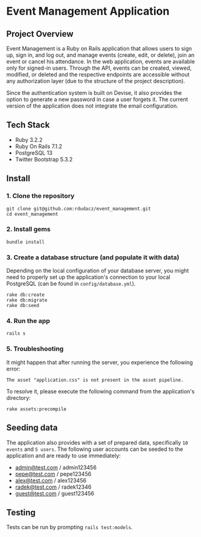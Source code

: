 # Event Management Application

## Project Overview
Event Management is a Ruby on Rails application that allows users to sign up, sign in, and log out, and manage events (create, edit, or delete), join an event or cancel his attendance. In the web application, events are available only for signed-in users. Through the API, events can be created, viewed, modified, or deleted and the respective endpoints are accessible without any authorization layer (due to the structure of the project description).

Since the authentication system is built on Devise, it also provides the option to generate a new password in case a user forgets it. The current version of the application does not integrate the email configuration.

## Tech Stack
- Ruby 3.2.2
- Ruby On Rails 7.1.2
- PostgreSQL 13
- Twitter Bootstrap 5.3.2


## Install

### 1. Clone the repository

```shell
git clone git@github.com:rdudacz/event_management.git
cd event_management
```

### 2. Install gems

```shell
bundle install
```

### 3. Create a database structure (and populate it with data)

Depending on the local configuration of your database server, you might need to properly set up the application's connection to your local PostgreSQL (can be found in `config/database.yml`).

```shell
rake db:create
rake db:migrate
rake db:seed
```

### 4. Run the app

```shell
rails s
```
### 5. Troubleshooting

It might happen that after running the server, you experience the following error:
```shell
The asset "application.css" is not present in the asset pipeline.
```

To resolve it, please execute the following command from the application's directory:
```shell
rake assets:precompile
```

## Seeding data

The application also provides with a set of prepared data, specifically `10 events` and `5 users`. The following user accounts can be seeded to the application and are ready to use immediately:

- admin@test.com / admin123456
- pepe@test.com / pepe123456
- alex@test.com / alex123456
- radek@test.com / radek12346
- guest@test.com / guest123456

## Testing

Tests can be run by prompting `rails test:models`.
